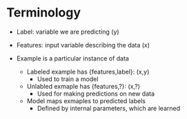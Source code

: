 # Terminology 
- Label: variable we are predicting (y)
- Features: input variable describing the data (x)  

- Example is a particular instance of data
	- Labeled example has {features,label}: (x,y)
		- Used to train a model
	- Unlabled exmaple has {features,?}: (x,?)
		- Used for making predictions on new data
	- Model maps exmaples to predicted labels
		- Defined by internal parameters, which are learned

